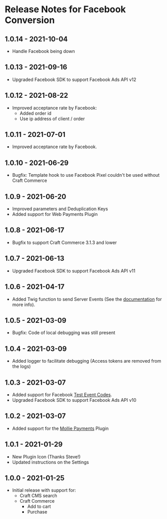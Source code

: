 # Release Notes for Facebook Conversion

## 1.0.14 - 2021-10-04

- Handle Facebook being down

## 1.0.13 - 2021-09-16

- Upgraded Facebook SDK to support Facebook Ads API v12

## 1.0.12 - 2021-08-22

- Improved acceptance rate by Facebook: 
  - Added order id
  - Use ip address of client / order

## 1.0.11 - 2021-07-01

- Improved acceptance rate by Facebook.

## 1.0.10 - 2021-06-29

- Bugfix: Template hook to use Facebook Pixel couldn't be used without Craft Commerce

## 1.0.9 - 2021-06-20

- Improved parameters and Deduplication Keys
- Added support for Web Payments Plugin

## 1.0.8 - 2021-06-17

- Bugfix to support Craft Commerce 3.1.3 and lower

## 1.0.7 - 2021-06-13

- Upgraded Facebook SDK to support Facebook Ads API v11

## 1.0.6 - 2021-04-17

- Added Twig function to send Server Events (See the [documentation](https://facebook-conversion.dwy.be/documentation/manual-tracking.html) for more info).

## 1.0.5 - 2021-03-09

- Bugfix: Code of local debugging was still present 

## 1.0.4 - 2021-03-09

- Added logger to facilitate debugging (Access tokens are removed from the logs)

## 1.0.3 - 2021-03-07

- Added support for Facebook [Test Event Codes](https://www.facebook.com/business/help/2040882565969969).
- Upgraded Facebook SDK to support Facebook Ads API v10

## 1.0.2 - 2021-03-07

- Added support for the [Mollie Payments](https://plugins.craftcms.com/mollie-payments) Plugin

## 1.0.1 - 2021-01-29

- New Plugin Icon (Thanks Steve!)
- Updated instructions on the Settings

## 1.0.0 - 2021-01-25

- Initial release with support for:
  - Craft CMS search
  - Craft Commerce
    - Add to cart
    - Purchase
